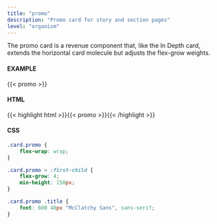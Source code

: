 ```yaml
---
title: "promo"
description: "Promo card for story and section pages"
level: "organism"
---
```


The promo card is a revenue component that, like the In Depth card, extends the horizontal card molecule but adjusts the flex-grow weights.

#### EXAMPLE
<div class="example">{{< promo >}}</div>

#### HTML
{{< highlight html >}}{{< promo >}}{{< /highlight >}}

#### CSS
```css
.card.promo {
	flex-wrap: wrap;
}

.card.promo > :first-child {
	flex-grow: 4;
	min-height: 150px;
}

.card.promo .title {
	font: 600 48px "McClatchy Sans", sans-serif;
}
```
